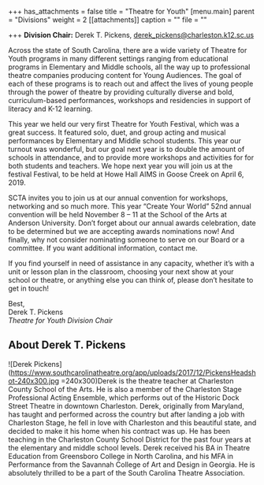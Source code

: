 +++
has_attachments = false
title = "Theatre for Youth"
[menu.main]
parent = "Divisions"
weight = 2
[[attachments]]
caption = ""
file = ""

+++
**Division Chair:** Derek T. Pickens, [derek_pickens@charleston.k12.sc.us](mailto:derek_pickens@charleston.k12.sc.us)

Across the state of South Carolina, there are a wide variety of Theatre for Youth programs in many different settings ranging from educational programs in Elementary and Middle schools, all the way up to professional theatre companies producing content for Young Audiences. The goal of each of these programs is to reach out and affect the lives of young people through the power of theatre by providing culturally diverse and bold, curriculum-based performances, workshops and residencies in support of literacy and K-12 learning.

This year we held our very first Theatre for Youth Festival, which was a great success. It featured solo, duet, and group acting and musical performances by Elementary and Middle school students. This year our turnout was wonderful, but our goal next year is to double the amount of schools in attendance, and to provide more workshops and activities for for both students and teachers. We hope next year you will join us at the festival Festival, to be held at Howe Hall AIMS in Goose Creek on April 6, 2019.

SCTA invites you to join us at our annual convention for workshops, networking and so much more. This year “Create Your World” 52nd annual convention will be held November 8 – 11 at the School of the Arts at Anderson University. Don’t forget about our annual awards celebration, date to be determined but we are accepting awards nominations now! And finally, why not consider nominating someone to serve on our Board or a committee. If you want additional information, contact me.

If you find yourself in need of assistance in any capacity, whether it’s with a unit or lesson plan in the classroom, choosing your next show at your school or theatre, or anything else you can think of, please don’t hesitate to get in touch!

Best,  
Derek T. Pickens  
_Theatre for Youth Division Chair_

## About Derek T. Pickens

![Derek Pickens](https://www.southcarolinatheatre.org/app/uploads/2017/12/PickensHeadshot-240x300.jpg =240x300)Derek is the theatre teacher at Charleston County School of the Arts. He is also a member of the Charleston Stage Professional Acting Ensemble, which performs out of the Historic Dock Street Theatre in downtown Charleston. Derek, originally from Maryland, has taught and performed across the country but after landing a job with Charleston Stage, he fell in love with Charleston and this beautiful state, and decided to make it his home when his contract was up. He has been teaching in the Charleston County School District for the past four years at the elementary and middle school levels. Derek received his BA in Theatre Education from Greensboro College in North Carolina, and his MFA in Performance from the Savannah College of Art and Design in Georgia. He is absolutely thrilled to be a part of the South Carolina Theatre Association.